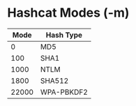 # Hashcat Modes (-m)

| Mode | Hash Type |
|------|-----------|
| 0    | MD5       |
| 100  | SHA1      |
| 1000 | NTLM      |
| 1800 | SHA512    |
| 22000 | WPA-PBKDF2 |
